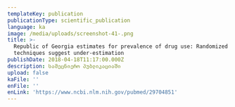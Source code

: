 ```yaml
---
templateKey: publication
publicationType: scientific_publication
language: ka
image: /media/uploads/screenshot-41-.png
title: >-
  Republic of Georgia estimates for prevalence of drug use: Randomized response
  techniques suggest under-estimation
publishDate: 2018-04-18T11:17:00.000Z
description: სამეცნიერო პუბლიკაციაში
upload: false
kaFile: ''
enFile: ''
enLink: 'https://www.ncbi.nlm.nih.gov/pubmed/29704851'
---
```


